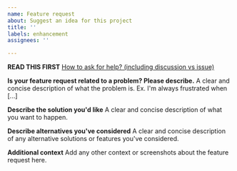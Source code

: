 ```yaml
---
name: Feature request
about: Suggest an idea for this project
title: ''
labels: enhancement
assignees: ''

---
```


**READ THIS FIRST**
[How to ask for help? (including discussion vs issue)](https://github.com/Jip-Hop/jailmaker/discussions/135)

**Is your feature request related to a problem? Please describe.**
A clear and concise description of what the problem is. Ex. I'm always frustrated when [...]

**Describe the solution you'd like**
A clear and concise description of what you want to happen.

**Describe alternatives you've considered**
A clear and concise description of any alternative solutions or features you've considered.

**Additional context**
Add any other context or screenshots about the feature request here.
